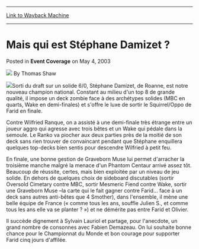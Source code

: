 
---
[Link to Wayback Machine](https://web.archive.org/web/20220810055843/https://magic.wizards.com/en/articles/archive/event-coverage/mais-qui-est-st%C3%A9phane-damizet-2003-05-04)

[_metadata_:author]:- "Thomas Shaw"
[_metadata_:description]:- "Sorti du draft sur un solide 6/0, Stéphane Damizet, de Roanne, est notre nouveau champion national. Constant au milieu d'un top 8 de grande qualité, il impose un deck zombie face à des archétypes solides (MBC en quarts, Wake en demi-finales) et s'offre le luxe de sortir le Squirrel/Oppo de Farid en finale.Contre Wilfried Ranque, on a assisté à une demi-finale très étrange"
[_metadata_:generator]:- "Drupal 7 (http://drupal.org)"
[_metadata_:node]:- "793871"
[_metadata_:publish_date]:- "2003-05-04"
[_metadata_:source]:- "div-main-content"
[_metadata_:title]:- "Mais qui est Stéphane Damizet ?"
[_metadata_:wayback_capture_timestamp]:- "2022-08-10 05:58:43"
[_metadata_:wayback_raw_url]:- "https://web.archive.org/web/20220810055843id_/https://magic.wizards.com/en/articles/archive/event-coverage/mais-qui-est-st%C3%A9phane-damizet-2003-05-04"
[_metadata_:wayback_url]:- "https://magic.wizards.com/en/articles/archive/event-coverage/mais-qui-est-st%C3%A9phane-damizet-2003-05-04"
---


Mais qui est Stéphane Damizet ?
===============================



 Posted in **Event Coverage**
 on May 4, 2003 






![](https://media.magic.wizards.com/styles/auth_small/public/generic-avatar-150_680.png)
By Thomas Shaw











![](https://media.magic.wizards.com/image_legacy_migration/sideboard/images/natfra03/a916.jpg)Sorti du draft sur un solide 6/0, Stéphane Damizet, de Roanne, est notre nouveau champion national. Constant au milieu d'un top 8 de grande qualité, il impose un deck zombie face à des archétypes solides (MBC en quarts, Wake en demi-finales) et s'offre le luxe de sortir le Squirrel/Oppo de Farid en finale.

Contre Wilfried Ranque, on a assisté à une demi-finale très étrange entre un joueur aggro qui agresse avec trois bêtes et un Wake qui pédale dans la semoule. Le Ranko va piocher aux deux parties près de la moitié de son deck sans rien trouver de convaincant pendant que Stéphane enquillera quelques top-decks bien sentis pour descendre Wilfried à petit feu.

En finale, une bonne gestion de Graveborn Muse lui permet d'arracher la troisième manche malgré la menace d'un Phantom Centaur arrivé assez tôt. Beaucoup de réussite, certes, mais bien exploitée par un niveau de jeu solide. En dehors de quelques choix de sideboard discutables (sortir Oversold Cimetary contre MBC, sortir Mesmeric Fiend contre Wake, sortir une Graveborn Muse –la carte qui le fait gagner contre Farid... face à un deck sans autres anti-bêtes que 4 Smother), dans l'ensemble, il mène une belle équipe de France (« comme tous les ans, souffle Julien S., et comme tous les ans elle va se planter ? ») et ne démérite pas entre Farid et Olivier.

Il succède dignement à Sylvain Lauriol et partage, pour l'anecdote, un grand nombre de consonnes avec Fabien Demazeau. On lui souhaite bonne chance pour le Championnat du Monde et bon courage pour supporter Farid cinq jours d'affilée.








